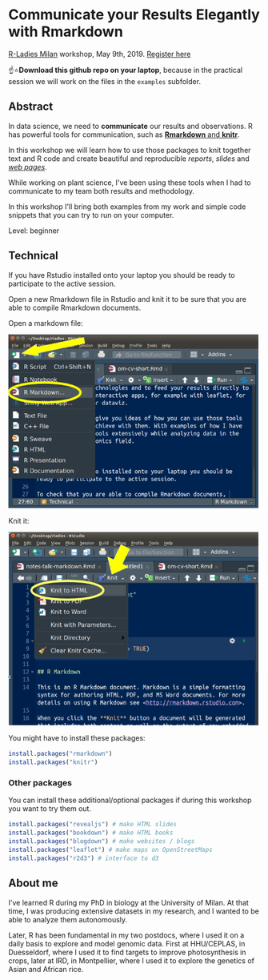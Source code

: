 # Communicate your Results Elegantly with Rmarkdown

[R-Ladies Milan](https://www.meetup.com/R-Ladies-Milan/) workshop, May 9th, 2019. [Register here](https://www.meetup.com/rladies-milan/events/260831732/)

:point_up::star:**Download this github repo on your laptop**, because in the practical session we will work on the files in the `examples` subfolder.

## Abstract

In data science, we need to **communicate** our results and observations. R has powerful tools for communication, such as [**Rmarkdown** and **knitr**](https://rmarkdown.rstudio.com/).

In this workshop we will learn how to use those packages to knit together text and R code and create beautiful and reproducible *reports*, *slides* and [*web pages*](https://bookdown.org/yihui/blogdown/).

While working on plant science, I've been using these tools when I had to communicate to my team both results and methodology. 

In this workshop I'll bring both examples from my work and simple code snippets that you can try to run on your computer.

Level: beginner

## Technical

If you have Rstudio installed onto your laptop you should be ready to participate to the active session.

Open a new Rmarkdown file in Rstudio and knit it to be sure that you are able to compile Rmarkdown documents.

Open a markdown file:

<img src="img/open-file.png" alt="open markdown file" width="500px">

Knit it:

<img src="img/knit-file.png" alt="open markdown file" width="500px">

You might have to install these packages:

```r
install.packages("rmarkdown")
install.packages("knitr")
```

### Other packages

You can install these additional/optional packages if during this workshop you want to try them out.

```r
install.packages("revealjs") # make HTML slides
install.packages("bookdown") # make HTML books
install.packages("blogdown") # make websites / blogs
install.packages("leaflet") # make maps on OpenStreetMaps
install.packages("r2d3") # interface to d3
```

## About me

I've learned R during my PhD in biology at the University of Milan. At that time, I was producing extensive datasets in my research, and I wanted to be able to analyze them autonomously.

Later, R has been fundamental in my two postdocs, where I used it on a daily basis to explore and model genomic data. First at HHU/CEPLAS, in Duesseldorf, where I used it to find targets to improve photosynthesis in crops, later at IRD, in Montpellier, where I used it to explore the genetics of Asian and African rice.